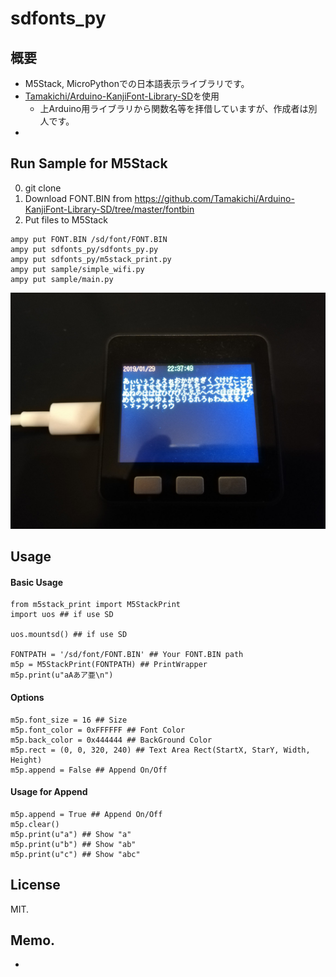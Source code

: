 # sdfonts_py

## 概要
- M5Stack, MicroPythonでの日本語表示ライブラリです。
- [Tamakichi/Arduino-KanjiFont-Library-SD](https://github.com/Tamakichi/Arduino-KanjiFont-Library-SD)を使用
  - 上Arduino用ライブラリから関数名等を拝借していますが、作成者は別人です。
- 

## Run Sample for M5Stack
0. git clone
0. Download FONT.BIN from https://github.com/Tamakichi/Arduino-KanjiFont-Library-SD/tree/master/fontbin
0. Put files to M5Stack
```
ampy put FONT.BIN /sd/font/FONT.BIN
ampy put sdfonts_py/sdfonts_py.py
ampy put sdfonts_py/m5stack_print.py
ampy put sample/simple_wifi.py
ampy put sample/main.py
```
![m5stack_sample](sdffonts_py_sample.jpg "sample")

## Usage
#### Basic Usage
```
from m5stack_print import M5StackPrint
import uos ## if use SD

uos.mountsd() ## if use SD

FONTPATH = '/sd/font/FONT.BIN' ## Your FONT.BIN path
m5p = M5StackPrint(FONTPATH) ## PrintWrapper
m5p.print(u"aAあア亜\n")
```

#### Options
```
m5p.font_size = 16 ## Size
m5p.font_color = 0xFFFFFF ## Font Color
m5p.back_color = 0x444444 ## BackGround Color
m5p.rect = (0, 0, 320, 240) ## Text Area Rect(StartX, StarY, Width, Height)
m5p.append = False ## Append On/Off
```

####  Usage for Append
```
m5p.append = True ## Append On/Off
m5p.clear()
m5p.print(u"a") ## Show "a"
m5p.print(u"b") ## Show "ab"
m5p.print(u"c") ## Show "abc"
```


## License
MIT.


## Memo.
- 
